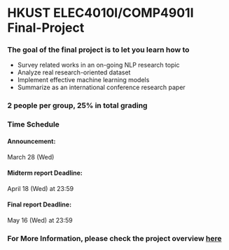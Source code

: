 # HKUST ELEC4010I/COMP4901I Final-Project

### The goal of the final project is to let you learn how to
* Survey related works in an on-going NLP research topic
* Analyze real research-oriented dataset
* Implement effective machine learning models 
* Summarize as an international conference research paper 

### 2 people per group, 25% in total grading

### Time Schedule

#### Announcement: 
March 28 (Wed)

#### Midterm report Deadline: 
April 18 (Wed) at 23:59

#### Final report Deadline: 
May 16 (Wed) at 23:59

### For More Information, please check the project overview [here](./overview.pdf) 

